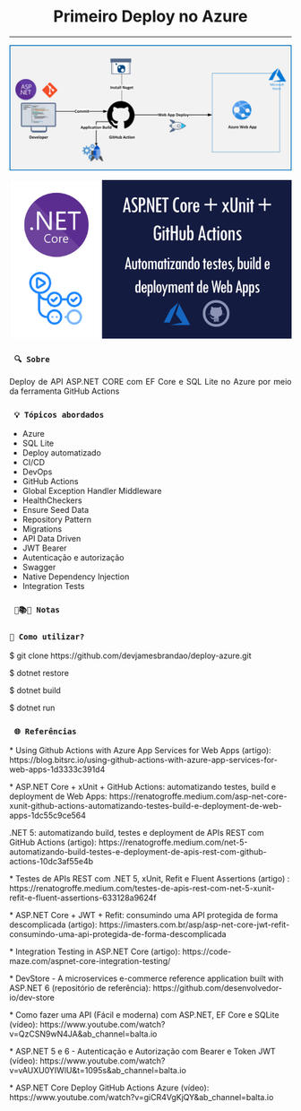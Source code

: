 <h1 align="center"><strong>Primeiro Deploy no Azure</strong></h1>

<hr/>

<p align="center">
    <a href="https://blog.bitsrc.io/using-github-actions-with-azure-app-services-for-web-apps-1d3333c391d4"><img src="/src/img/fluxo.png" alt="Fluxo de desenvolvimento e de deploy" title="Fluxo de desenvolvimento e de deploy"></a>
</p> 

<p align="center">
    <a href="https://renatogroffe.medium.com/asp-net-core-xunit-github-actions-automatizando-testes-build-e-deployment-de-web-apps-1dc55c9ce564"><img src="/src/img/capa.png" alt="Descrição do Deploy" title="Descrição do Deploy"></a>
</p> 


### ` 🔍 Sobre`

<p align="justify">Deploy de API ASP.NET CORE com EF Core e SQL Lite no Azure por meio da ferramenta GitHub Actions</p>

### ` 💡 Tópicos abordados`
* Azure
* SQL Lite
* Deploy automatizado
* CI/CD
* DevOps
* GitHub Actions
* Global Exception Handler Middleware
* HealthCheckers
* Ensure Seed Data
* Repository Pattern
* Migrations
* API Data Driven
* JWT Bearer
* Autenticação e autorização
* Swagger
* Native Dependency Injection
* Integration Tests

### ` 📖📚📜 Notas`

### `🔎 Como utilizar?`

<p>$ git clone https://github.com/devjamesbrandao/deploy-azure.git</p>

<p>$ dotnet restore</p>

<p>$ dotnet build</p>

<p>$ dotnet run</p>

### ` 🌐 Referências`

<p>* Using Github Actions with Azure App Services for Web Apps (artigo): https://blog.bitsrc.io/using-github-actions-with-azure-app-services-for-web-apps-1d3333c391d4</p>

<p>* ASP.NET Core + xUnit + GitHub Actions: automatizando testes, build e deployment de Web Apps: https://renatogroffe.medium.com/asp-net-core-xunit-github-actions-automatizando-testes-build-e-deployment-de-web-apps-1dc55c9ce564</p>

<p>.NET 5: automatizando build, testes e deployment de APIs REST com GitHub Actions (artigo): https://renatogroffe.medium.com/net-5-automatizando-build-testes-e-deployment-de-apis-rest-com-github-actions-10dc3af55e4b</p>

<p>* Testes de APIs REST com .NET 5, xUnit, Refit e Fluent Assertions (artigo) : https://renatogroffe.medium.com/testes-de-apis-rest-com-net-5-xunit-refit-e-fluent-assertions-633128a9624f</p>

<p>* ASP.NET Core + JWT + Refit: consumindo uma API protegida de forma descomplicada (artigo): https://imasters.com.br/asp/asp-net-core-jwt-refit-consumindo-uma-api-protegida-de-forma-descomplicada</p>

<p>* Integration Testing in ASP.NET Core (artigo): https://code-maze.com/aspnet-core-integration-testing/</p>

<p>* DevStore - A microservices e-commerce reference application built with ASP.NET 6 (repositório de referência): https://github.com/desenvolvedor-io/dev-store</p>

<p>* Como fazer uma API (Fácil e moderna) com ASP.NET, EF Core e SQLite (vídeo): https://www.youtube.com/watch?v=QzCSN9wN4JA&ab_channel=balta.io</p>

<p>* ASP.NET 5 e 6 - Autenticação e Autorização com Bearer e Token JWT (vídeo): https://www.youtube.com/watch?v=vAUXU0YIWlU&t=1095s&ab_channel=balta.io</p>

<p>* ASP.NET Core Deploy GitHub Actions Azure (vídeo): https://www.youtube.com/watch?v=giCR4VgKjQY&ab_channel=balta.io</p>